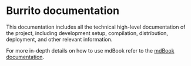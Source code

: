 # Burrito documentation

This documentation includes all the technical high-level documentation of the project,
including development setup, compilation, distribution, deployment, and other relevant
information.

For more in-depth details on how to use mdBook refer to the
[mdBook documentation](https://rust-lang.github.io/mdBook/).
